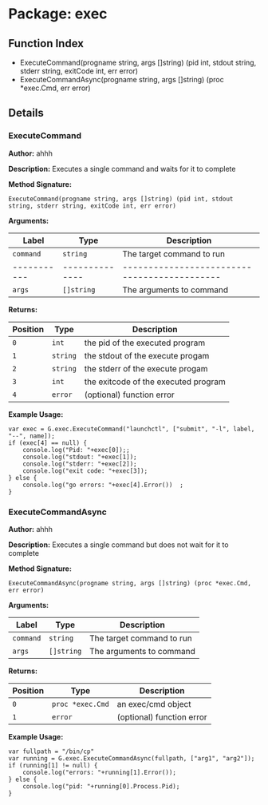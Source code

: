 # Package: exec

## Function Index

- ExecuteCommand(progname string, args []string) (pid int, stdout string, stderr string, exitCode int, err error)
- ExecuteCommandAsync(progname string, args []string) (proc *exec.Cmd, err error)

## Details

### ExecuteCommand

**Author:** ahhh

**Description:** Executes a single command and waits for it to complete

**Method Signature:**

```
ExecuteCommand(progname string, args []string) (pid int, stdout string, stderr string, exitCode int, err error)
```

**Arguments:**

| Label     | Type         | Description                                |
|-----------|--------------|--------------------------------------------|
| `command` | `string`     | The target command to run                  |
|-----------|--------------|--------------------------------------------|
| `args`    | `[]string`   | The arguments to command                   |

**Returns:**

| Position  | Type         | Description                                |
|-----------|--------------|--------------------------------------------|
| `0`       | `int`        | the pid of the executed program            |
| `1`       | `string`     | the stdout of the execute progam           |
| `2`       | `string`     | the stderr of the execute progam           |
| `3`       | `int`        | the exitcode of the executed program       |
| `4`       | `error`      | (optional) function error                  |

**Example Usage:**

```
var exec = G.exec.ExecuteCommand("launchctl", ["submit", "-l", label, "--", name]);
if (exec[4] == null) {
    console.log("Pid: "+exec[0]);;
    console.log("stdout: "+exec[1]);
    console.log("stderr: "+exec[2]);
    console.log("exit code: "+exec[3]);
} else {
    console.log("go errors: "+exec[4].Error())  ;
}   
```

### ExecuteCommandAsync

**Author:** ahhh

**Description:** Executes a single command but does not wait for it to complete

**Method Signature:**

```
ExecuteCommandAsync(progname string, args []string) (proc *exec.Cmd, err error)
```

**Arguments:**

| Label     | Type         | Description                                |
|-----------|--------------|--------------------------------------------|
| `command` | `string`     | The target command to run                  |
| `args`    | `[]string`   | The arguments to command                   |

**Returns:**

| Position  | Type             | Description                                |
|-----------|------------------|--------------------------------------------|
| `0`       | `proc *exec.Cmd` | an  exec/cmd object                        |
| `1`       | `error`          | (optional) function error                  |

**Example Usage:**

```
var fullpath = "/bin/cp"
var running = G.exec.ExecuteCommandAsync(fullpath, ["arg1", "arg2"]);
if (running[1] != null) {
    console.log("errors: "+running[1].Error());
} else {
    console.log("pid: "+running[0].Process.Pid);
}
```
